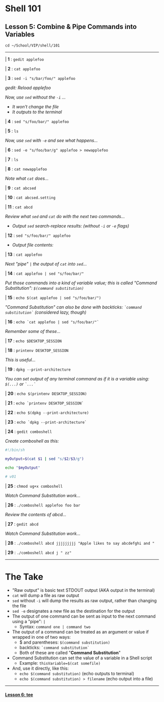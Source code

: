 # Shell 101
## Lesson 5: Combine & Pipe Commands into Variables

`cd ~/School/VIP/shell/101`

___

| **1** : `gedit applefoo`

| **2** : `cat applefoo`

| **3** : `sed -i "s/bar/foo/" applefoo`

*gedit: Reload applefoo*

*Now, use `sed` without the `-i` ...*
  - *It won't change the file*
  - *It outputs to the terminal*

| **4** : `sed "s/foo/bar/" applefoo`

| **5** : `ls`

*Now, use `sed` with `-e` and see what happens...*

| **6** : `sed -e "s/foo/bar/g" applefoo > newapplefoo`

| **7** : `ls`

| **8** : `cat newapplefoo`

*Note what `cat` does...*

| **9** : `cat abcsed`

| **10** : `cat abcsed.setting`

| **11** : `cat abcd`

*Review what `sed` and `cat` do with the next two commands...*

- *Output `sed` search-replace results: (without `-i` or `-e` flags)*

| **12** : `sed "s/foo/bar/" applefoo`

- *Output file contents:*

| **13** : `cat applefoo`

*Next "pipe" `|` the output of `cat` into `sed`...*

| **14** : `cat applefoo | sed "s/foo/bar/"`

*Put those commands into a kind of variable value; this is called "Command Substitution": `$(command substitution)`*

| **15** : `echo $(cat applefoo | sed "s/foo/bar/")`

*"Command Substitution" can also be done with backticks: `` `command substitution` `` (considered lazy, though)*

| **16** : `` echo `cat applefoo | sed "s/foo/bar/"` ``

*Remember some of these...*

| **17** : `echo $DESKTOP_SESSION`

| **18** : `printenv DESKTOP_SESSION`

*This is useful...*

| **19** : `dpkg --print-architecture`

*You can set output of any terminal command as if it is a variable using: `$(...)` or `` `...` ``*

| **20** : `echo $(printenv DESKTOP_SESSION)`

| **21** : `` echo `printenv DESKTOP_SESSION` ``

| **22** : `echo $(dpkg --print-architecture)`

| **23** : `` echo `dpkg --print-architecture` ``

| **24** : `gedit comboshell`

*Create comboshell as this:*
```sh
#!/bin/sh

myOutput=$(cat $1 | sed "s/$2/$3/g")

echo "$myOutput"

# v01
```

| **25** : `chmod ug+x comboshell`

*Watch Command Substitution work...*

| **26** : `./comboshell applefoo foo bar`

*Review the contents of abcd...*

| **27** : `gedit abcd`

*Watch Command Substitution work...*

| **28** : `./comboshell abcd jjjjjjjjj "Apple likes to say abcdefghi and "`

| **29** : `./comboshell abcd j " zz"`

___

# The Take

- "Raw output" is basic text STDOUT output (AKA output in the terminal)
- `cat` will dump a file as raw output
- `sed` without `-i` will dump the results as raw output, rather than changing the file
- `sed -e` designates a new file as the destination for the output
- The output of one command can be sent as input to the next command using a "pipe": `|`
  - Syntax: `command one | command two`
- The output of a command can be treated as an argument or value if wrapped in one of two ways:
  - $ and parentheses: `$(command substitution)`
  - backticks: `` `command substitution` ``
  - Both of these are called "**Command Substitution**"
- Command Substitution can set the value of a variable in a Shell script
  - Example: `thisVariable=$(cat somefile)`
- And, use it directly, like this:
  - `echo $(command substitution)` (echo outputs to terminal)
  - `echo $(command substitution) > filename` (echo output into a file)

___

#### [Lesson 6: tee](https://github.com/inkVerb/vip/blob/master/101-shell/Lesson-06.md)
